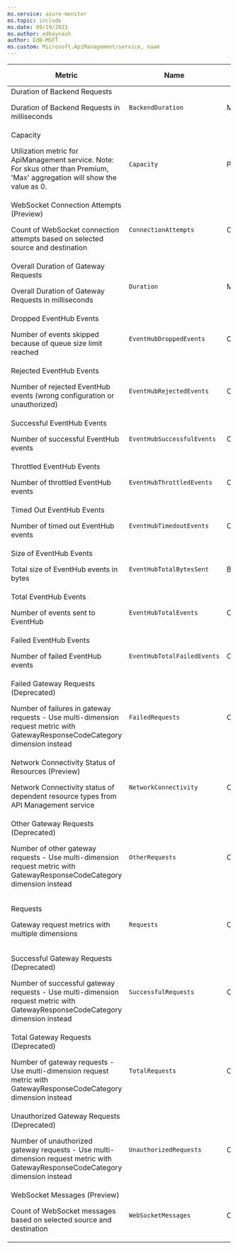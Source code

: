```yaml
---
ms.service: azure-monitor
ms.topic: include
ms.date: 09/19/2023
ms.author: edbaynash
author: EdB-MSFT
ms.custom: Microsoft.ApiManagement/service, naam
---
```

  
  
|Metric|Name|Unit|Aggregation|Dimensions|Time Grains|DS Export|
|---|---|---|---|---|---|---|
|Duration of Backend Requests<p><p>Duration of Backend Requests in milliseconds |`BackendDuration` |MilliSeconds |Average, Maximum, Minimum |Location, Hostname|PT1M |Yes|
|Capacity<p><p>Utilization metric for ApiManagement service. Note: For skus other than Premium, 'Max' aggregation will show the value as 0. |`Capacity` |Percent |Average, Maximum |Location|PT1M |Yes|
|WebSocket Connection Attempts (Preview)<p><p>Count of WebSocket connection attempts based on selected source and destination |`ConnectionAttempts` |Count |Total, Average |Location, Source, Destination, State|PT1M |Yes|
|Overall Duration of Gateway Requests<p><p>Overall Duration of Gateway Requests in milliseconds |`Duration` |MilliSeconds |Average, Maximum, Minimum |Location, Hostname|PT1M |Yes|
|Dropped EventHub Events<p><p>Number of events skipped because of queue size limit reached |`EventHubDroppedEvents` |Count |Total |Location|PT1M |Yes|
|Rejected EventHub Events<p><p>Number of rejected EventHub events (wrong configuration or unauthorized) |`EventHubRejectedEvents` |Count |Total |Location|PT1M |Yes|
|Successful EventHub Events<p><p>Number of successful EventHub events |`EventHubSuccessfulEvents` |Count |Total |Location|PT1M |Yes|
|Throttled EventHub Events<p><p>Number of throttled EventHub events |`EventHubThrottledEvents` |Count |Total |Location|PT1M |Yes|
|Timed Out EventHub Events<p><p>Number of timed out EventHub events |`EventHubTimedoutEvents` |Count |Total |Location|PT1M |Yes|
|Size of EventHub Events<p><p>Total size of EventHub events in bytes |`EventHubTotalBytesSent` |Bytes |Total |Location|PT1M |Yes|
|Total EventHub Events<p><p>Number of events sent to EventHub |`EventHubTotalEvents` |Count |Total |Location|PT1M |Yes|
|Failed EventHub Events<p><p>Number of failed EventHub events |`EventHubTotalFailedEvents` |Count |Total |Location|PT1M |Yes|
|Failed Gateway Requests (Deprecated)<p><p>Number of failures in gateway requests - Use multi-dimension request metric with GatewayResponseCodeCategory dimension instead |`FailedRequests` |Count |Total |Location, Hostname|PT1M |Yes|
|Network Connectivity Status of Resources (Preview)<p><p>Network Connectivity status of dependent resource types from API Management service |`NetworkConnectivity` |Count |Total, Average |Location, ResourceType|PT1M |Yes|
|Other Gateway Requests (Deprecated)<p><p>Number of other gateway requests - Use multi-dimension request metric with GatewayResponseCodeCategory dimension instead |`OtherRequests` |Count |Total |Location, Hostname|PT1M |Yes|
|Requests<p><p>Gateway request metrics with multiple dimensions |`Requests` |Count |Total, Maximum, Minimum |Location, Hostname, LastErrorReason, BackendResponseCode, GatewayResponseCode, BackendResponseCodeCategory, GatewayResponseCodeCategory|PT1M |Yes|
|Successful Gateway Requests (Deprecated)<p><p>Number of successful gateway requests - Use multi-dimension request metric with GatewayResponseCodeCategory dimension instead |`SuccessfulRequests` |Count |Total |Location, Hostname|PT1M |Yes|
|Total Gateway Requests (Deprecated)<p><p>Number of gateway requests - Use multi-dimension request metric with GatewayResponseCodeCategory dimension instead |`TotalRequests` |Count |Total |Location, Hostname|PT1M |Yes|
|Unauthorized Gateway Requests (Deprecated)<p><p>Number of unauthorized gateway requests - Use multi-dimension request metric with GatewayResponseCodeCategory dimension instead |`UnauthorizedRequests` |Count |Total |Location, Hostname|PT1M |Yes|
|WebSocket Messages (Preview)<p><p>Count of WebSocket messages based on selected source and destination |`WebSocketMessages` |Count |Total, Average |Location, Source, Destination|PT1M |Yes|